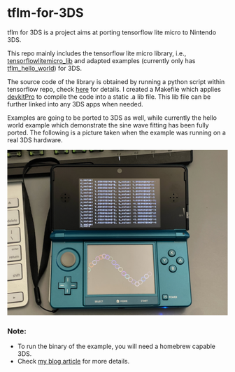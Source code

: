 # tflm-for-3DS
tflm for 3DS is a project aims at porting tensorflow lite micro to Nintendo 3DS.

This repo mainly includes the tensorflow lite micro library, i.e., [tensorflowlitemicro_lib](https://github.com/cgao0520/tflm-for-3DS/tree/494e07eba73e51e75617a4444101ab6dfb826303/tensorflowlitemicro_lib) and adapted examples (currently only has [tflm_hello_world](https://github.com/cgao0520/tflm-for-3DS/tree/494e07eba73e51e75617a4444101ab6dfb826303/tflm_hello_world)) for 3DS.

The source code of the library is obtained by running a python script within tensorflow repo, check [here](https://github.com/tensorflow/tflite-micro/blob/main/tensorflow/lite/micro/docs/new_platform_support.md) for details. I created a Makefile which applies [devkitPro](https://devkitpro.org) to compile the code into a static .a lib file. This lib file can be further linked into any 3DS apps when needed.

Examples are going to be ported to 3DS as well, while currently the hello world example which demonstrate the sine wave fitting has been fully ported. The following is a picture taken when the example was running on a real 3DS hardware.

![sine wave fitting on 3DS](/screenshots/hello_world.jpg)

### Note:
- To run the binary of the example, you will need a homebrew capable 3DS.
- Check [my blog article](http://vgao.ddns.net/wordpress/2022/01/12/build-tensorflow-lite-micro-for-nintendo-3ds/) for more details.

